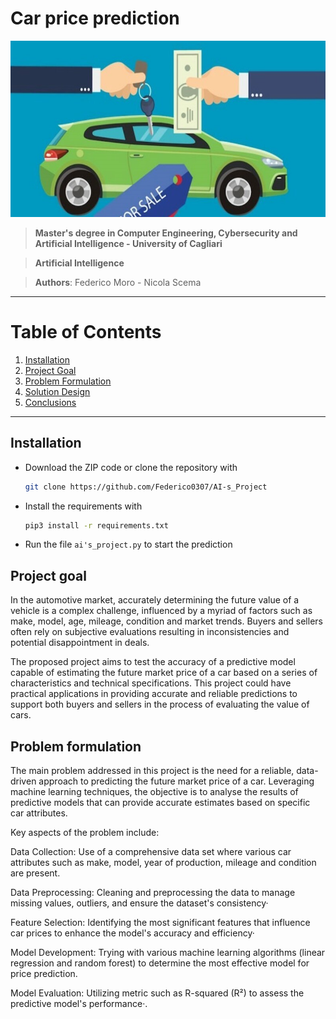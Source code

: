 # Car price prediction

<p align="center"> 
  <img src="dataset-cover.jpg" alt="Car price prediction" height="282px" width="637">
</p>


> **Master's degree in Computer Engineering, Cybersecurity and Artificial Intelligence - University of Cagliari**

> **Artificial Intelligence**

> **Authors**: Federico Moro - Nicola Scema


***
# Table of Contents
1. [Installation](#installation)
2. [Project Goal](#project-goal)
3. [Problem Formulation](#problem-formulation)
4. [Solution Design](#solution-design)
5. [Conclusions](#conclusions)

***

## Installation

- Download the ZIP code or clone the repository with
  ```bash
  git clone https://github.com/Federico0307/AI-s_Project
  ```
- Install the requirements with

  ```bash
  pip3 install -r requirements.txt
  ```
- Run the file `ai's_project.py` to start the prediction

## Project goal

In the automotive market, accurately determining the future value of a vehicle is a complex challenge, influenced by a myriad of factors such as make, model, age, mileage, condition and market trends. Buyers and sellers often rely on subjective evaluations resulting in inconsistencies and potential disappointment in deals.

The proposed project aims to test the accuracy of a predictive model capable of estimating the future market price of a car based on a series of characteristics and technical specifications. This project could have practical applications in providing accurate and reliable predictions to support both buyers and sellers in the process of evaluating the value of cars.

## Problem formulation

The main problem addressed in this project is the need for a reliable, data-driven approach to predicting the future market price of a car. Leveraging machine learning techniques, the objective is to analyse the results of predictive models that can provide accurate estimates based on specific car attributes.

Key aspects of the problem include:

Data Collection: Use of a comprehensive data set where various car attributes such as make, model, year of production, mileage and condition are present.

Data Preprocessing: Cleaning and preprocessing the data to manage missing values, outliers, and ensure the dataset's consistency·

Feature Selection: Identifying the most significant features that influence car prices to enhance the model's accuracy and efficiency·

Model Development: Trying with various machine learning algorithms (linear regression and random forest) to determine the most effective model for price prediction.

Model Evaluation: Utilizing metric such as R-squared (R²) to assess the predictive model's performance·.




